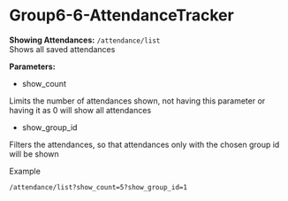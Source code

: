 # Group6-6-AttendanceTracker

**Showing Attendances:**
`/attendance/list`  
Shows all saved attendances

**Parameters:**

 - show_count

Limits the number of attendances shown, not having this parameter or having it as 0 will show all attendances

 - show_group_id

Filters the attendances, so that attendances only with the chosen group id will be shown

Example

    /attendance/list?show_count=5?show_group_id=1